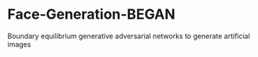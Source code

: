 # Face-Generation-BEGAN
Boundary equilibrium generative adversarial networks to generate artificial images
